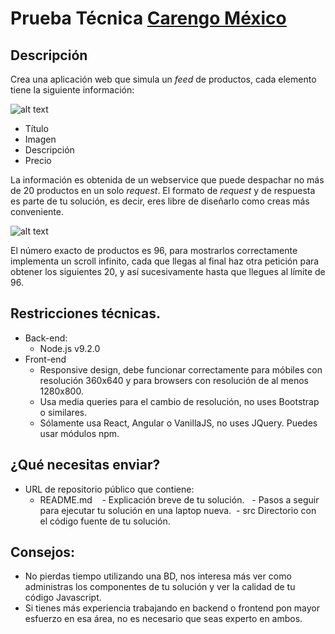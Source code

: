 # Prueba Técnica [Carengo México](http://carengo.mx)
## Descripción
Crea una aplicación web que simula un *feed* de productos, cada elemento tiene la siguiente información:

![alt text](https://drive.google.com/uc?export=view&id=1e_1FsvnnrfDnMoeiJfQeklH6BKACkhlJ "Product example")
* Título
* Imagen
* Descripción
* Precio

La información es obtenida de un webservice que puede despachar no más de 20 productos en un solo *request*. El formato de *request* y de respuesta es parte de tu solución, es decir, eres libre de diseñarlo como creas más conveniente.

![alt text](https://drive.google.com/uc?export=view&id=14GfOZx6wM1JLOyc4jE-9uI3YH0hHIPQ2 "Scroll Down Example")

El número exacto de productos es 96, para mostrarlos correctamente implementa un scroll infinito, cada que llegas al final haz otra petición para obtener los siguientes 20, y así sucesivamente hasta que llegues al límite de 96.

## Restricciones técnicas.
- Back-end:
  - Node.js v9.2.0
- Front-end
  - Responsive design, debe funcionar correctamente para móbiles con resolución 360x640 y para browsers con resolución de al menos 1280x800.
  - Usa media queries para el cambio de resolución, no uses Bootstrap o similares.
  - Sólamente usa React, Angular o VanillaJS, no uses JQuery. Puedes usar módulos npm.

## ¿Qué necesitas enviar?
- URL de repositorio público que contiene:
  - README.md
   - Explicación breve de tu solución.
   - Pasos a seguir para ejecutar tu solución en una laptop nueva.
  - src Directorio con el código fuente de tu solución.

## Consejos:
- No pierdas tiempo utilizando una BD, nos interesa más ver como administras los componentes de tu solución y ver la calidad de tu código Javascript.
- Si tienes más experiencia trabajando en backend o frontend pon mayor esfuerzo en esa área, no es necesario que seas experto en ambos.
